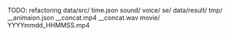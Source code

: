 
TODO: refactoring
data/src/
  time.json
  sound/
    voice/
    se/
data/result/
  tmp/
    __animaion.json
    __concat.mp4
    __concat.wav
  movie/
    YYYYmmdd_HHMMSS.mp4

